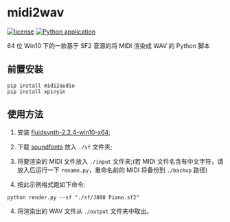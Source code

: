 # midi2wav

[![license](https://img.shields.io/github/license/george-chou/midi2wav.svg)](https://www.gnu.org/licenses/lgpl-3.0.en.html)
[![Python application](https://github.com/george-chou/midi2wav/actions/workflows/python-app.yml/badge.svg)](https://github.com/george-chou/midi2wav/actions/workflows/python-app.yml)

64 位 Win10 下的一款基于 SF2 音源的将 MIDI 渲染成 WAV 的 Python 脚本

## 前置安装
```
pip install midi2audio
pip install xpinyin
```

## 使用方法

01. 安装 <a href="https://www.123pan.com/s/Hl2SVv-EbWRh.html" target="_blank">fluidsynth-2.2.4-win10-x64</a>;

1. 下载 <a href="https://www.123pan.com/s/Hl2SVv-kbWRh.html" target="_blank">soundfonts</a> 放入 `./sf` 文件夹;

2. 将要渲染的 MIDI 文件放入 `./input` 文件夹;(若 MIDI 文件名含有中文字符，请放入后运行一下 `rename.py`，重命名前的 MIDI 将备份到 `./backup` 路径)

3. 按此示例格式跑如下命令:
```
python render.py --sf "./sf/J800 Piano.sf2"
```
4. 将渲染出的 WAV 文件从 `./output` 文件夹中取出。